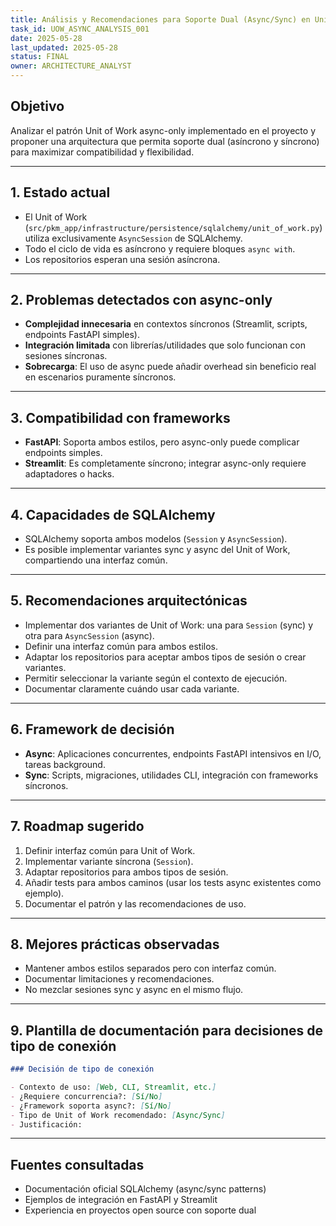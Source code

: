 ```yaml
---
title: Análisis y Recomendaciones para Soporte Dual (Async/Sync) en Unit of Work SQLAlchemy
task_id: UOW_ASYNC_ANALYSIS_001
date: 2025-05-28
last_updated: 2025-05-28
status: FINAL
owner: ARCHITECTURE_ANALYST
---
```


## Objetivo

Analizar el patrón Unit of Work async-only implementado en el proyecto y proponer una arquitectura que permita soporte dual (asíncrono y síncrono) para maximizar compatibilidad y flexibilidad.

---

## 1. Estado actual

- El Unit of Work (`src/pkm_app/infrastructure/persistence/sqlalchemy/unit_of_work.py`) utiliza exclusivamente `AsyncSession` de SQLAlchemy.
- Todo el ciclo de vida es asíncrono y requiere bloques `async with`.
- Los repositorios esperan una sesión asíncrona.

---

## 2. Problemas detectados con async-only

- **Complejidad innecesaria** en contextos síncronos (Streamlit, scripts, endpoints FastAPI simples).
- **Integración limitada** con librerías/utilidades que solo funcionan con sesiones síncronas.
- **Sobrecarga**: El uso de async puede añadir overhead sin beneficio real en escenarios puramente síncronos.

---

## 3. Compatibilidad con frameworks

- **FastAPI**: Soporta ambos estilos, pero async-only puede complicar endpoints simples.
- **Streamlit**: Es completamente síncrono; integrar async-only requiere adaptadores o hacks.

---

## 4. Capacidades de SQLAlchemy

- SQLAlchemy soporta ambos modelos (`Session` y `AsyncSession`).
- Es posible implementar variantes sync y async del Unit of Work, compartiendo una interfaz común.

---

## 5. Recomendaciones arquitectónicas

- Implementar dos variantes de Unit of Work: una para `Session` (sync) y otra para `AsyncSession` (async).
- Definir una interfaz común para ambos estilos.
- Adaptar los repositorios para aceptar ambos tipos de sesión o crear variantes.
- Permitir seleccionar la variante según el contexto de ejecución.
- Documentar claramente cuándo usar cada variante.

---

## 6. Framework de decisión

- **Async**: Aplicaciones concurrentes, endpoints FastAPI intensivos en I/O, tareas background.
- **Sync**: Scripts, migraciones, utilidades CLI, integración con frameworks síncronos.

---

## 7. Roadmap sugerido

1. Definir interfaz común para Unit of Work.
2. Implementar variante síncrona (`Session`).
3. Adaptar repositorios para ambos tipos de sesión.
4. Añadir tests para ambos caminos (usar los tests async existentes como ejemplo).
5. Documentar el patrón y las recomendaciones de uso.

---

## 8. Mejores prácticas observadas

- Mantener ambos estilos separados pero con interfaz común.
- Documentar limitaciones y recomendaciones.
- No mezclar sesiones sync y async en el mismo flujo.

---

## 9. Plantilla de documentación para decisiones de tipo de conexión

```markdown
### Decisión de tipo de conexión

- Contexto de uso: [Web, CLI, Streamlit, etc.]
- ¿Requiere concurrencia?: [Sí/No]
- ¿Framework soporta async?: [Sí/No]
- Tipo de Unit of Work recomendado: [Async/Sync]
- Justificación:
```

---

## Fuentes consultadas

- Documentación oficial SQLAlchemy (async/sync patterns)
- Ejemplos de integración en FastAPI y Streamlit
- Experiencia en proyectos open source con soporte dual
